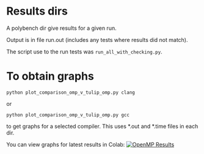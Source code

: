 # Results dirs

A polybench dir give results for a given run.

Output is in file run.out (includes any tests where results did not match).

The script use to the run tests was `run_all_with_checking.py`.

# To obtain graphs

    python plot_comparison_omp_v_tulip_omp.py clang

or

    python plot_comparison_omp_v_tulip_omp.py gcc

to get graphs for a selected compiler. This uses *.out and *.time files in each dir.

You can view graphs for latest results in Colab: [![OpenMP Results](https://colab.research.google.com/assets/colab-badge.svg)](http://colab.research.google.com/github/shuds13/xstack-benchmark/blob/main/polybench-cuda/results/polybench-cuda-run_2024_09_18_Arg_GCE_node08/plot_comparison_omp_v_tulip_omp.ipynb)
